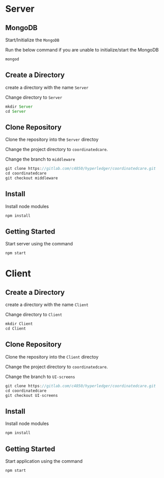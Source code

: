 # Server

## MongoDB

Start/Initialize the `MongoDB`

Run the below command if you are unable to initialize/start the MongoDB

```javascript
mongod
```

## Create a Directory 

create a directory with the name `Server`

Change directory to `Server` 


```javascript
mkdir Server
cd Server
```

## Clone Repository

Clone the repository into the `Server` directoy

Change the project directory to `coordinatedcare`.

Change the branch to `middleware`

```javascript
git clone https://gitlab.com/c4850/hyperledger/coordinatedcare.git
cd coordinatedcare
git checkout middleware
```

## Install

Install node modules

```javascript
npm install
```

## Getting Started

Start server using the command

```javascript
npm start
```



# Client

## Create a Directory 

create a directory with the name `Client`

Change directory to `Client` 


```javascript
mkdir Client
cd Client
```

## Clone Repository

Clone the repository into the `Client` directoy

Change the project directory to `coordinatedcare`.

Change the branch to `UI-screens`

```javascript
git clone https://gitlab.com/c4850/hyperledger/coordinatedcare.git
cd coordinatedcare
git checkout UI-screens
```

## Install

Install node modules

```javascript
npm install
```

## Getting Started

Start application using the command

```javascript
npm start
```